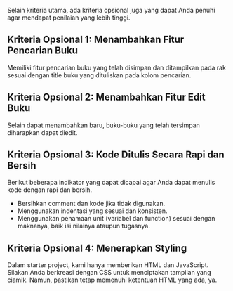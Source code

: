 Selain kriteria utama, ada kriteria opsional juga yang dapat Anda penuhi agar mendapat penilaian yang lebih tinggi.

## Kriteria Opsional 1: Menambahkan Fitur Pencarian Buku
Memiliki fitur pencarian buku yang telah disimpan dan ditampilkan pada rak sesuai dengan title buku yang dituliskan pada kolom pencarian.

## Kriteria Opsional 2: Menambahkan Fitur Edit Buku
Selain dapat menambahkan baru, buku-buku yang telah tersimpan diharapkan dapat diedit.

## Kriteria Opsional 3: Kode Ditulis Secara Rapi dan Bersih
Berikut beberapa indikator yang dapat dicapai agar Anda dapat menulis kode dengan rapi dan bersih.

- Bersihkan comment dan kode jika tidak digunakan.
- Menggunakan indentasi yang sesuai dan konsisten.
- Menggunakan penamaan unit (variabel dan function) sesuai dengan maknanya, baik isi nilainya ataupun tugasnya.

## Kriteria Opsional 4: Menerapkan Styling
Dalam starter project, kami hanya memberikan HTML dan JavaScript. Silakan Anda berkreasi dengan CSS untuk menciptakan tampilan yang ciamik. Namun, pastikan tetap memenuhi ketentuan HTML yang ada, ya.